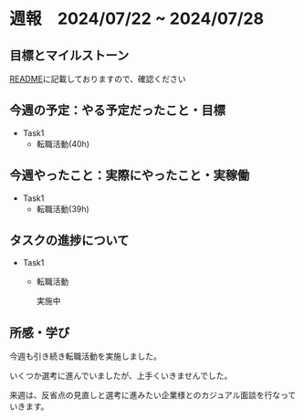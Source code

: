 # 週報　2024/07/22 ~ 2024/07/28

## 目標とマイルストーン
[README](https://github.com/Aki158/weekly-report/blob/main/README.md)に記載しておりますので、確認ください

## 今週の予定：やる予定だったこと・目標

- Task1
    - 転職活動(40h)

## 今週やったこと：実際にやったこと・実稼働

- Task1
    - 転職活動(39h)

## タスクの進捗について

- Task1
    - 転職活動

        実施中

## 所感・学び

今週も引き続き転職活動を実施しました。

いくつか選考に進んでいましたが、上手くいきませんでした。

来週は、反省点の見直しと選考に進みたい企業様とのカジュアル面談を行なっていきます。
